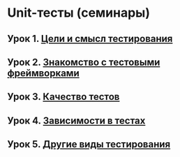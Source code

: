 # Unit-тесты (семинары)

## Урок 1. [Цели и смысл тестирования](./unit-tests-1-Условие-ДЗ/README.md)

## Урок 2. [Знакомство с тестовыми фреймворками](./unit-tests-2-Код-семинара/README.md)

## Урок 3. [Качество тестов](./unit-tests-3-Код-семинара/README.md)

## Урок 4. [Зависимости в тестах](./unit-tests-4-Код-семинара/README.md)

## Урок 5. [Другие виды тестирования](./unit-tests-5-Код-семинара/README.md)
